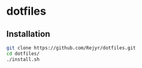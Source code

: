 # dotfiles

## Installation
```sh
git clone https://github.com/Rejyr/dotfiles.git
cd dotfiles/
./install.sh
```
